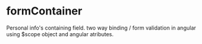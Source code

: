 # formContainer
Personal info's containing field.
two way binding / form validation in angular using $scope object and angular atributes.
